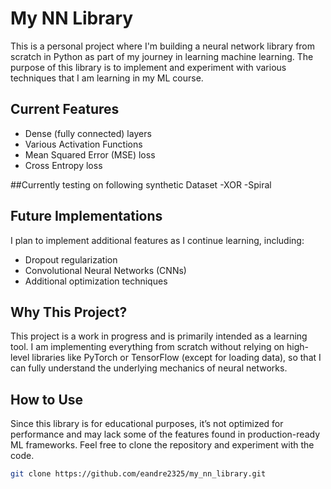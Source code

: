 # My NN Library

This is a personal project where I'm building a neural network library from scratch in Python as part of my journey in learning machine learning. The purpose of this library is to implement and experiment with various techniques that I am learning in my ML course.

## Current Features

- Dense (fully connected) layers
- Various Activation Functions
- Mean Squared Error (MSE) loss
- Cross Entropy loss

##Currently testing on following synthetic Dataset
-XOR
-Spiral 

## Future Implementations

I plan to implement additional features as I continue learning, including:

- Dropout regularization
- Convolutional Neural Networks (CNNs)
- Additional optimization techniques

## Why This Project?

This project is a work in progress and is primarily intended as a learning tool. I am implementing everything from scratch without relying on high-level libraries like PyTorch or TensorFlow (except for loading data), so that I can fully understand the underlying mechanics of neural networks.

## How to Use

Since this library is for educational purposes, it’s not optimized for performance and may lack some of the features found in production-ready ML frameworks. Feel free to clone the repository and experiment with the code.

```bash
git clone https://github.com/eandre2325/my_nn_library.git

